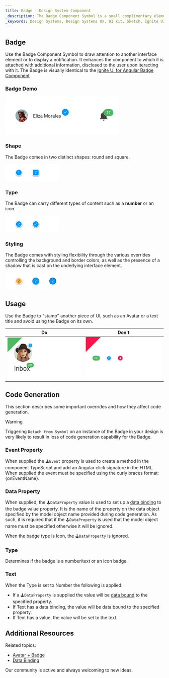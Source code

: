 ```yaml
---
title: Badge - Design System Component
_description: The Badge Component Symbol is a small complimentary element that gives a subtle hint for additional information available. 
_keywords: Design Systems, Design Systems UX, UI kit, Sketch, Ignite UI for Angular, Sketch to Angular, Sketch to Angular, Angular, Angular Design System, Export code from Sketch, Design Kits for Angular, Sketch HTML, Sketch to HTML, Sketch UI kits
---
```


## Badge

Use the Badge Component Symbol to draw attention to another interface element or to display a notification. It enhances the component to which it is attached with additional information, disclosed to the user upon iteracting with it. The Badge is visually identical to the [Ignite UI for Angular Badge Component](https://www.infragistics.com/products/ignite-ui-angular/angular/components/badge.html)

### Badge Demo

<img src="../images/badge_demo.png" srcset="../images/badge_demo@2x.png 2x" />

### Shape

The Badge comes in two distinct shapes: round and square.

<img src="../images/badge_shapes.png" srcset="../images/badge_shapes@2x.png 2x" />

### Type

The Badge can carry different types of content such as a **number** or an icon.

<img src="../images/badge_type.png" srcset="../images/badge_type@2x.png 2x" />

### Styling

The Badge comes with styling flexibility through the various overrides controlling the background and border colors, as well as the presence of a shadow that is cast on the underlying interface element.

<img src="../images/badge_styling.png" srcset="../images/badge_styling@2x.png 2x" />

## Usage

Use the Badge to "stamp" another piece of UI, such as an Avatar or a text title and avoid using the Badge on its own.

| Do                                                                           | Don't                                                                            |
| ---------------------------------------------------------------------------- | -------------------------------------------------------------------------------- |
| <img src="../images/badge_do1.png" srcset="../images/badge_do1@2x.png 2x" /> | <img src="../images/badge_dont1.png" srcset="../images/badge_dont1@2x.png 2x" /> |

## Code Generation

This section describes some important overrides and how they affect code generation.

> [!WARNING]
> Triggering `Detach from Symbol` on an instance of the Badge in your design is very likely to result in loss of code generation capability for the Badge.

### Event Property

When supplied the `🕹️Event` property is used to create a method in the component TypeScript and add an Angular click signature in the HTML. When supplied the event must be specified using the curly braces format: {onEventName}.

### Data Property

When supplied, the `🕹️DataProperty` value is used to set up a [data binding](../codegen/data-binding.md) to the badge value property. It is the name of the property on the data object specified by the model object name provided during code generation. As such, it is required that if the `🕹️DataProperty` is used that the model object name must be specified otherwise it will be ignored.

When the badge type is Icon, the `🕹️DataProperty` is ignored.

### Type

Determines if the badge is a number/text or an icon badge.

### Text

When the Type is set to Number the following is applied:

- If a `🕹️DataProperty` is supplied the value will be [data bound](../codegen/data-binding.md) to the specified property.
- If Text has a data binding, the value will be data bound to the specified property.
- If Text has a value, the value will be set to the text.

## Additional Resources

Related topics:

- [Avatar + Badge](../patterns/avatar-badge.md)
- [Data Binding](../codegen/data-binding.md)
  <div class="divider--half"></div>

Our community is active and always welcoming to new ideas.


